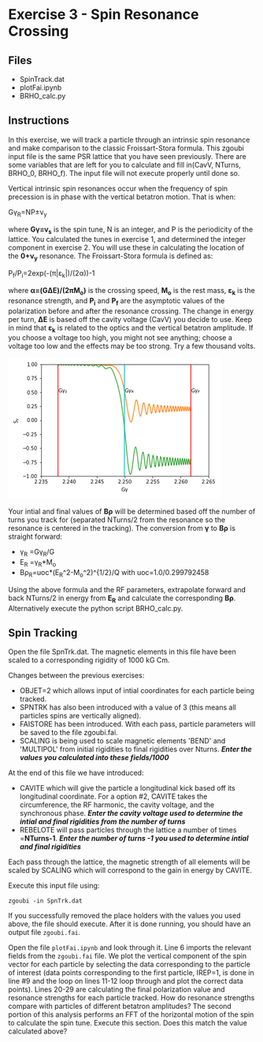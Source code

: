 # Exercise 3 - Spin Resonance Crossing

## Files

* SpinTrack.dat
* plotFai.ipynb
* BRHO_calc.py

## Instructions
In this exercise, we will track a particle through an intrinsic spin resonance and make comparison to the classic Froissart-Stora formula.
This zgoubi input file is the same PSR lattice that you have seen previously. There are some variables that are left for you to calculate and fill in(CavV, NTurns, BRHO_0, BRHO_f). The input file will not execute properly until done so.

Vertical intrinsic spin resonances occur when the frequency of spin precession is in phase with the vertical betatron motion. That is when:

Gγ<sub>R</sub>=NP±ν<sub>y</sub>

where **Gγ=ν<sub>s</sub>** is the spin tune, N is an integer, and P is the periodicity of the lattice.
You calculated the tunes in exercise 1, and determined the integer component in exercise 2. You will use these in calculating the location of the **0+ν<sub>y</sub>** resonance.
The Froissart-Stora formula is defined as:

P<sub>f</sub>/P<sub>i</sub>=2exp(-(π|ε<sub>k</sub>|)/(2α))-1

where **α=(GΔE)/(2πM<sub>o</sub>)** is the crossing speed, **M<sub>o** is the rest mass, **ε<sub>k</sub>** is the resonance strength, and **P<sub>i</sub>** and **P<sub>f</sub>** are the asymptotic values of the polarization before and after the resonance crossing. The change in energy per turn, **ΔE** is based off the cavity voltage (CavV) you decide to use. Keep in mind that **ε<sub>k</sub>** is related to the optics and the vertical betatron amplitude. If you choose a voltage too high, you might not see anything; choose a voltage too low and the effects may be too strong. Try a few thousand volts. 

![alt text](PSR_SPNTRK.png "Protons crossing 0+ resonance.")

Your intial and final values of **Bρ** will be determined based off the number of turns you track for (separated NTurns/2 from the resonance so the resonance is centered in the tracking). The conversion from **γ** to **Bρ** is straight forward:
* γ<sub>R</sub> =Gγ<sub>R</sub>/G 
* E<sub>R</sub> =γ<sub>R</sub>*M<sub>o</sub>
* Bρ<sub>R</sub>=uoc*(E<sub>R</sub>^2-M<sub>o</sub>^2)^{1/2}/Q
with uoc=1.0/0.299792458

Using the above formula and the RF parameters, extrapolate forward and back NTurns/2 in energy from **E<sub>R</sub>** and calculate the corresponding **Bρ**.
Alternatively execute the python script BRHO_calc.py.
## Spin Tracking 
Open the file SpnTrk.dat. The magnetic elements in this file have been scaled to a corresponding rigidity of 1000 kG Cm.

Changes between the previous exercises:
* OBJET=2 which allows input of intial coordinates for each particle being tracked. 
* SPNTRK has also been introduced with a value of 3 (this means all particles spins are vertically aligned). 
* FAISTORE has been introduced. With each pass, particle parameters will be saved to the file zgoubi.fai.
* SCALING is being used to scale magnetic elements 'BEND' and 'MULTIPOL' from initial rigidities to final rigidities over Nturns. ***Enter the values you calculated into these fields/1000***

At the end of this file we have introduced:
* CAVITE which will give the particle a longitudinal kick based off its longitudinal coordinate. For a option #2, CAVITE takes the circumference, the RF harmonic, the cavity voltage, and the synchronous phase. ***Enter the cavity voltage used to determine the intial and final rigidities from the number of turns***
* REBELOTE will pass particles through the lattice a number of times =**NTurns-1**. ***Enter the number of turns -1 you used to determine intial and final rigidities***

Each pass through the lattice, the magnetic strength of all elements will be scaled by SCALING which will correspond to the gain in energy by CAVITE.

Execute this input file using:
```
zgoubi -in SpnTrk.dat
```
If you successfully removed the place holders with the values you used above, the file should execute. After it is done running, you should have an output file `zgoubi.fai`.

Open the file `plotFai.ipynb` and look through it. Line 6 imports the relevant fields from the `zgoubi.fai` file. We plot the vertical component of the spin vector for each particle by selecting the data corresponding to the particle of interest (data points corresponding to the first particle, IREP=1, is done in line #9 and the loop on lines 11-12 loop through and plot the correct data points). Lines 20-29 are calculating the final polarization value and resonance strengths for each particle tracked. How do resonance strengths compare with particles of different betatron amplitudes?
The second portion of this analysis performs an FFT of the horizontal motion of the spin to calculate the spin tune. Execute this section. Does this match the value calculated above?
